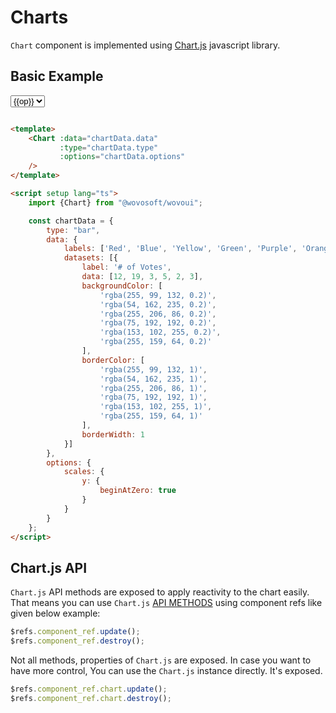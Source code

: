 # Charts

`Chart` component is implemented using [Chart.js](https://www.chartjs.org/docs/latest/) javascript library.

## Basic Example

<select v-model="chartData.type">
<option v-for="op in ['bar','line','scatter','bubble','pie','doughnut','polarArea','radar']">
{{op}}
</option>
</select>

<WChart :data="chartData.data"
:type="chartData.type"
:options="chartData.options"></WChart>

```html

<template>
    <Chart :data="chartData.data"
           :type="chartData.type"
           :options="chartData.options"
    />
</template>

<script setup lang="ts">
    import {Chart} from "@wovosoft/wovoui";

    const chartData = {
        type: "bar",
        data: {
            labels: ['Red', 'Blue', 'Yellow', 'Green', 'Purple', 'Orange'],
            datasets: [{
                label: '# of Votes',
                data: [12, 19, 3, 5, 2, 3],
                backgroundColor: [
                    'rgba(255, 99, 132, 0.2)',
                    'rgba(54, 162, 235, 0.2)',
                    'rgba(255, 206, 86, 0.2)',
                    'rgba(75, 192, 192, 0.2)',
                    'rgba(153, 102, 255, 0.2)',
                    'rgba(255, 159, 64, 0.2)'
                ],
                borderColor: [
                    'rgba(255, 99, 132, 1)',
                    'rgba(54, 162, 235, 1)',
                    'rgba(255, 206, 86, 1)',
                    'rgba(75, 192, 192, 1)',
                    'rgba(153, 102, 255, 1)',
                    'rgba(255, 159, 64, 1)'
                ],
                borderWidth: 1
            }]
        },
        options: {
            scales: {
                y: {
                    beginAtZero: true
                }
            }
        }
    };
</script>

```

## Chart.js API

`Chart.js` API methods are exposed to apply reactivity to the chart easily. That means you can
use `Chart.js` [API METHODS](https://www.chartjs.org/docs/latest/developers/api.html) using component refs like given
below example:

```ts
$refs.component_ref.update();
$refs.component_ref.destroy();
```

Not all methods, properties of `Chart.js` are exposed. In case you want to have more control, You can use the `Chart.js`
instance directly. It's exposed.

```ts
$refs.component_ref.chart.update();
$refs.component_ref.chart.destroy();
```

<script setup lang="ts">
import {reactive} from "vue"; 

const chartData = reactive({
    type: "bar",
    data: {
        labels: ['Red', 'Blue', 'Yellow', 'Green', 'Purple', 'Orange'],
        datasets: [{
            label: '# of Votes',
            data: [12, 19, 3, 5, 2, 3],
            backgroundColor: [
                'rgba(255, 99, 132, 0.2)',
                'rgba(54, 162, 235, 0.2)',
                'rgba(255, 206, 86, 0.2)',
                'rgba(75, 192, 192, 0.2)',
                'rgba(153, 102, 255, 0.2)',
                'rgba(255, 159, 64, 0.2)'
            ],
            borderColor: [
                'rgba(255, 99, 132, 1)',
                'rgba(54, 162, 235, 1)',
                'rgba(255, 206, 86, 1)',
                'rgba(75, 192, 192, 1)',
                'rgba(153, 102, 255, 1)',
                'rgba(255, 159, 64, 1)'
            ],
            borderWidth: 1
        }]
    },
    options: {
        scales: {
            y: {
                beginAtZero: true
            }
        }
    }
});
</script>